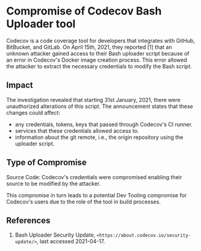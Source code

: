 # Compromise of Codecov Bash Uploader tool

Codecov is a code coverage tool for developers that integrates with GitHub,
BitBucket, and GitLab. On April 15th, 2021, they reported [1] that an unknown
attacker gained access to their Bash uploader script because of an error in
Codecov's Docker image creation process. This error allowed the attacker to
extract the necessary credentials to modify the Bash script.

## Impact

The investigation revealed that starting 31st January, 2021, there were
unauthorized alterations of this script. The announcement states that these
changes could affect:

* any credentials, tokens, keys that passed through Codecov's CI runner.
* services that these credentials allowed access to.
* information about the git remote, i.e., the origin repository using the
  uploader script.

## Type of Compromise

Source Code: Codecov's credentials were compromised enabling their source to be
modified by the attacker.

This compromise in turn leads to a potential Dev Tooling compromise for
Codecov's users due to the role of the tool in build processes.

## References

1. Bash Uploader Security Update, `<https://about.codecov.io/security-update/>`,
   last accessed 2021-04-17.
